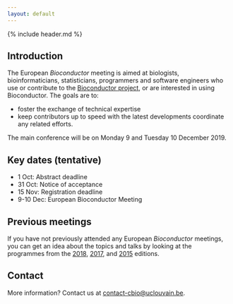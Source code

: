 ```yaml
---
layout: default
---
```


{% include header.md %}

## Introduction

The European _Bioconductor_ meeting is aimed at biologists,
bioinformaticians, statisticians, programmers and software engineers
who use or contribute to the [Bioconductor
project](https://www.bioconductor.org/), or are interested in using
Bioconductor. The goals are to:

- foster the exchange of technical expertise
- keep contributors up to speed with the latest developments
  coordinate any related efforts.

The main conference will be on Monday 9 and Tuesday 10 December 2019. 

## Key dates (tentative)
-  1 Oct: Abstract deadline
- 31 Oct: Notice of acceptance
- 15 Nov: Registration deadline
- 9-10 Dec: European Bioconductor Meeting

## Previous meetings

If you have not previously attended any European _Bioconductor_
meetings, you can get an idea about the topics and talks by looking at
the programmes from the
[2018](https://bioconductor.github.io/EuroBioc2018/),
[2017](https://bioconductor.github.io/EuroBioc2017/), and
[2015](https://sites.google.com/site/eurobioc2015/) editions.

## Contact

More information? Contact us at contact-cbio@uclouvain.be.

